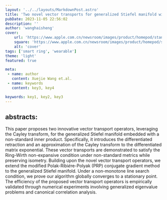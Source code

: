 ```yaml
---
layout: '../../layouts/MarkdownPost.astro'
title: 'Two novel vector transports for generalized Stiefel manifold with non-standard metrics and its application to Riemannian conjugate gradient method'
pubDate: 2023-11-05 22:56:02
description: ''
author: 'wanghaisheng'
cover:
    url: 'https://www.apple.com.cn/newsroom/images/product/homepod/standard/Apple-HomePod-hero-230118_big.jpg.large_2x.jpg'
    square: 'https://www.apple.com.cn/newsroom/images/product/homepod/standard/Apple-HomePod-hero-230118_big.jpg.large_2x.jpg'
    alt: 'cover'
tags: ['smart ring', 'wearable'] 
theme: 'light'
featured: true

meta:
 - name: author
   content: Xuejie Wang et.al.
 - name: keywords
   content: key3, key4

keywords: key1, key2, key3
---
```


## abstracts:
This paper proposes two innovative vector transport operators, leveraging the Cayley transform, for the generalized Stiefel manifold embedded with a non-standard inner product. Specifically, it introduces the differentiated retraction and an approximation of the Cayley transform to the differentiated matrix exponential. These vector transports are demonstrated to satisfy the Ring-Wirth non-expansive condition under non-standard metrics while preserving isometry. Building upon the novel vector transport operators, we extend the modified Polak-Ribi$\acute{e}$re-Polyak (PRP) conjugate gradient method to the generalized Stiefel manifold. Under a non-monotone line search condition, we prove our algorithm globally converges to a stationary point. The efficiency of the proposed vector transport operators is empirically validated through numerical experiments involving generalized eigenvalue problems and canonical correlation analysis.
